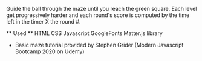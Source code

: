 Guide the ball through the maze until you reach the green square. Each level get progressively harder and each round's score is computed by the time left in the timer X the round #. 

** Used **
HTML
CSS
Javascript
GoogleFonts
Matter.js library

* Basic maze tutorial provided by Stephen Grider (Modern Javascript Bootcamp 2020 on Udemy)